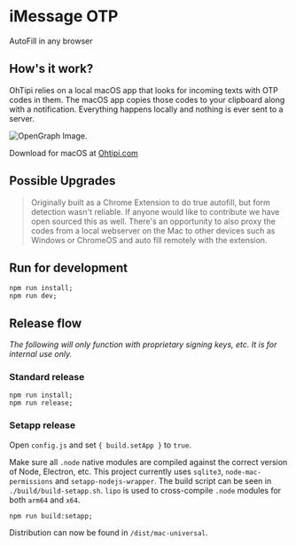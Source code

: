 
# iMessage OTP
AutoFill in any browser

## How's it work?
OhTipi relies on a local macOS app that looks for incoming texts with OTP codes in them. The macOS app copies those codes to your clipboard along with a notification. Everything happens locally and nothing is ever sent to a server.

![OpenGraph Image.](https://sofriendly.s3.amazonaws.com/ohtipiopengraph.png "OpenGraph")

Download for macOS at [Ohtipi.com](https://ohtipi.com/)

## Possible Upgrades

> Originally built as a Chrome Extension to do true autofill, but form detection wasn't reliable. If anyone would like to contribute we have open sourced this as well. There's an opportunity to also proxy the codes from a local webserver on the Mac to other devices such as Windows or ChromeOS and auto fill remotely with the extension.

## Run for development

```shell
npm run install;
npm run dev;
```

## Release flow

*The following will only function with proprietary signing keys, etc. It is for internal use only.*

### Standard release


```shell
npm run install;
npm run release;
```

### Setapp release

Open `config.js` and set `{ build.setApp }` to `true`.

Make sure all `.node` native modules are compiled against the correct version of Node, Electron, etc. This project currently uses `sqlite3`, `node-mac-permissions` and `setapp-nodejs-wrapper`. The build script can be seen in `./build/build-setapp.sh`. `lipo` is used to cross-compile `.node` modules for both `arm64` and `x64`.

```shell
npm run build:setapp;
```

Distribution can now be found in `/dist/mac-universal`.
